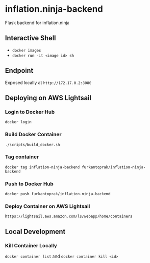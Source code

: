 # inflation.ninja-backend
Flask backend for inflation.ninja

## Interactive Shell

* `docker images`
* `docker run -it <image id> sh`

## Endpoint
Exposed locally at `http://172.17.0.2:8080`

## Deploying on AWS Lightsail

### Login to Docker Hub
`docker login`

### Build Docker Container
`./scripts/build_docker.sh`

### Tag container
`docker tag inflation-ninja-backend furkantoprak/inflation-ninja-backend`

### Push to Docker Hub
`docker push furkantoprak/inflation-ninja-backend`

### Deploy Container on AWS Lightsail
`https://lightsail.aws.amazon.com/ls/webapp/home/containers`

## Local Development
### Kill Container Locally
`docker container list` and `docker container kill <id>`